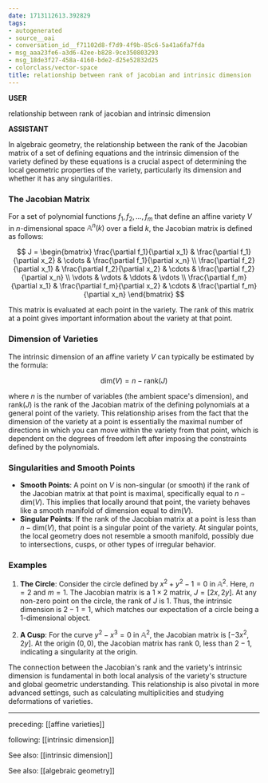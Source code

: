 ```yaml
---
date: 1713112613.392829
tags:
- autogenerated
- source__oai
- conversation_id__f71102d8-f7d9-4f9b-85c6-5a41a6fa7fda
- msg_aaa23fe6-a3d6-42ee-b828-9ce350803293
- msg_18de3f27-458a-4160-bde2-d25e52832d25
- colorclass/vector-space
title: relationship between rank of jacobian and intrinsic dimension
---
```


**USER**

relationship between rank of jacobian and intrinsic dimension


**ASSISTANT**

In algebraic geometry, the relationship between the rank of the Jacobian matrix of a set of defining equations and the intrinsic dimension of the variety defined by these equations is a crucial aspect of determining the local geometric properties of the variety, particularly its dimension and whether it has any singularities.

### The Jacobian Matrix

For a set of polynomial functions $f_1, f_2, \ldots, f_m$ that define an affine variety $V$ in $n$-dimensional space $\mathbb{A}^n(k)$ over a field $k$, the Jacobian matrix is defined as follows:

$$
J = \begin{bmatrix}
\frac{\partial f_1}{\partial x_1} & \frac{\partial f_1}{\partial x_2} & \cdots & \frac{\partial f_1}{\partial x_n} \\
\frac{\partial f_2}{\partial x_1} & \frac{\partial f_2}{\partial x_2} & \cdots & \frac{\partial f_2}{\partial x_n} \\
\vdots & \vdots & \ddots & \vdots \\
\frac{\partial f_m}{\partial x_1} & \frac{\partial f_m}{\partial x_2} & \cdots & \frac{\partial f_m}{\partial x_n}
\end{bmatrix}
$$

This matrix is evaluated at each point in the variety. The rank of this matrix at a point gives important information about the variety at that point.

### Dimension of Varieties

The intrinsic dimension of an affine variety $V$ can typically be estimated by the formula:

$$
\text{dim}(V) = n - \text{rank}(J)
$$

where $n$ is the number of variables (the ambient space's dimension), and $\text{rank}(J)$ is the rank of the Jacobian matrix of the defining polynomials at a general point of the variety. This relationship arises from the fact that the dimension of the variety at a point is essentially the maximal number of directions in which you can move within the variety from that point, which is dependent on the degrees of freedom left after imposing the constraints defined by the polynomials.

### Singularities and Smooth Points

- **Smooth Points**: A point on $V$ is non-singular (or smooth) if the rank of the Jacobian matrix at that point is maximal, specifically equal to $n - \text{dim}(V)$. This implies that locally around that point, the variety behaves like a smooth manifold of dimension equal to $\text{dim}(V)$.
- **Singular Points**: If the rank of the Jacobian matrix at a point is less than $n - \text{dim}(V)$, that point is a singular point of the variety. At singular points, the local geometry does not resemble a smooth manifold, possibly due to intersections, cusps, or other types of irregular behavior.

### Examples

1. **The Circle**: Consider the circle defined by $x^2 + y^2 - 1 = 0$ in $\mathbb{A}^2$. Here, $n = 2$ and $m = 1$. The Jacobian matrix is a $1 \times 2$ matrix, $J = [2x, 2y]$. At any non-zero point on the circle, the rank of $J$ is 1. Thus, the intrinsic dimension is $2 - 1 = 1$, which matches our expectation of a circle being a 1-dimensional object.

2. **A Cusp**: For the curve $y^2 - x^3 = 0$ in $\mathbb{A}^2$, the Jacobian matrix is $[-3x^2, 2y]$. At the origin $(0, 0)$, the Jacobian matrix has rank 0, less than $2 - 1$, indicating a singularity at the origin.

The connection between the Jacobian's rank and the variety's intrinsic dimension is fundamental in both local analysis of the variety's structure and global geometric understanding. This relationship is also pivotal in more advanced settings, such as calculating multiplicities and studying deformations of varieties.


---

preceding: [[affine varieties]]  


following: [[intrinsic dimension]]

See also: [[intrinsic dimension]]


See also: [[algebraic geometry]]